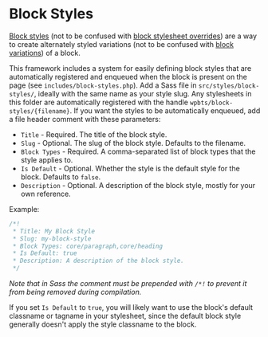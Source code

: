 # Block Styles

[Block styles](https://developer.wordpress.org/themes/features/block-style-variations/) (not to be confused with [block stylesheet overrides](/docs/block-stylesheet-overrides)) are a way to create alternately styled variations (not to be confused with [block variations](https://developer.wordpress.org/themes/features/block-variations/)) of a block.

This framework includes a system for easily defining block styles that are automatically registered and enqueued when the block is present on the page (see `includes/block-styles.php`). Add a Sass file in `src/styles/block-styles/`, ideally with the same name as your style slug. Any stylesheets in this folder are automatically registered with the handle `wpbts/block-styles/{filename}`. If you want the styles to be automatically enqueued, add a file header comment with these parameters:

- `Title` - Required. The title of the block style.
- `Slug` - Optional. The slug of the block style. Defaults to the filename.
- `Block Types` - Required. A comma-separated list of block types that the style applies to.
- `Is Default` - Optional. Whether the style is the default style for the block. Defaults to `false`.
- `Description` - Optional. A description of the block style, mostly for your own reference.

Example:

```scss
/*!
 * Title: My Block Style
 * Slug: my-block-style
 * Block Types: core/paragraph,core/heading
 * Is Default: true
 * Description: A description of the block style.
 */
```

*Note that in Sass the comment must be prepended with `/*!` to prevent it from being removed during compilation.*

If you set `Is Default` to `true`, you will likely want to use the block's default classname or tagname in your stylesheet, since the default block style generally doesn't apply the style classname to the block.
